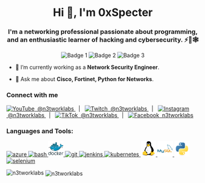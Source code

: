 <h1 align="center">Hi 👋, I'm 0xSpecter</h1>
<h3 align="center">I'm a networking professional passionate about programming, and an enthusiastic learner of hacking and cybersecurity. ⚡👤🕸️</h3>


<p align="center">
  <img src="https://images.credly.com/images/683783d8-eaac-4c37-a14d-11bd8a36321d/ccna_600.png" alt="Badge 1" width="120"/>
  <img src="https://images.credly.com/size/340x340/images/43ee30bc-78c5-4704-942c-337c6ee7abf9/blob" alt="Badge 2" width="120"/>
  <img src="https://images.credly.com/images/7822016c-371e-45c9-9a99-4f5e28d1d0f0/image.png" alt="Badge 3" width="120"/>
</p>


- 🔭 I’m currently working as a **Network Security Engineer**.

  <!-- - 👨‍💻 All of my projects are available at [xxx](xxx)  -->

  <!-- - 📝 I regularly write articles on [xxx](xxx) -->

- 💬 Ask me about **Cisco, Fortinet, Python for Networks**.



<h3 align="left">Connect with me</h3>
<p align="left">
  <a href="https://www.youtube.com/@n3tworklabs" target="_blank" rel="noreferrer">
    <img src="https://raw.githubusercontent.com/rahuldkjain/github-profile-readme-generator/master/src/images/icons/Social/youtube.svg" alt="YouTube" width="20" height="20"/>
    &nbsp;@n3tworklabs
  </a>
  &nbsp;&nbsp;|&nbsp;&nbsp;
  <a href="https://www.twitch.tv/n3tworklabs" target="_blank" rel="noreferrer">
    <img src="https://raw.githubusercontent.com/rahuldkjain/github-profile-readme-generator/master/src/images/icons/Social/twitch.svg" alt="Twitch" width="20" height="20"/>
    &nbsp;@n3tworklabs
  </a>
  &nbsp;&nbsp;|&nbsp;&nbsp;
  <a href="https://www.instagram.com/n3tworklabs" target="_blank" rel="noreferrer">
    <img src="https://raw.githubusercontent.com/rahuldkjain/github-profile-readme-generator/master/src/images/icons/Social/instagram.svg" alt="Instagram" width="20" height="20"/>
    &nbsp;@n3tworklabs
  </a>
  &nbsp;&nbsp;|&nbsp;&nbsp;
  <a href="https://www.tiktok.com/@n3tworklabs" target="_blank" rel="noreferrer">
    <img src="https://play-lh.googleusercontent.com/Ui_-OW6UJI147ySDX9guWWDiCPSq1vtxoC-xG17BU2FpU0Fi6qkWwuLdpddmT9fqrA=w240-h480-rw" alt="TikTok" width="20" height="20"/>
    &nbsp;@n3tworklabs
  </a>
  &nbsp;&nbsp;|&nbsp;&nbsp;
  <a href="https://www.facebook.com/n3tworklabs" target="_blank" rel="noreferrer">
    <img src="https://raw.githubusercontent.com/rahuldkjain/github-profile-readme-generator/master/src/images/icons/Social/facebook.svg" alt="Facebook" width="20" height="20"/>
    &nbsp;n3tworklabs
  </a>
</p>

















<h3 align="left">Languages and Tools:</h3>
<p align="left"> <a href="https://azure.microsoft.com/en-in/" target="_blank" rel="noreferrer"> <img src="https://www.vectorlogo.zone/logos/microsoft_azure/microsoft_azure-icon.svg" alt="azure" width="40" height="40"/> </a> <a href="https://www.gnu.org/software/bash/" target="_blank" rel="noreferrer"> <img src="https://www.vectorlogo.zone/logos/gnu_bash/gnu_bash-icon.svg" alt="bash" width="40" height="40"/> </a> <a href="https://www.docker.com/" target="_blank" rel="noreferrer"> <img src="https://raw.githubusercontent.com/devicons/devicon/master/icons/docker/docker-original-wordmark.svg" alt="docker" width="40" height="40"/> </a> <a href="https://git-scm.com/" target="_blank" rel="noreferrer"> <img src="https://www.vectorlogo.zone/logos/git-scm/git-scm-icon.svg" alt="git" width="40" height="40"/> </a> <a href="https://www.jenkins.io" target="_blank" rel="noreferrer"> <img src="https://www.vectorlogo.zone/logos/jenkins/jenkins-icon.svg" alt="jenkins" width="40" height="40"/> </a> <a href="https://kubernetes.io" target="_blank" rel="noreferrer"> <img src="https://www.vectorlogo.zone/logos/kubernetes/kubernetes-icon.svg" alt="kubernetes" width="40" height="40"/> </a> <a href="https://www.linux.org/" target="_blank" rel="noreferrer"> <img src="https://raw.githubusercontent.com/devicons/devicon/master/icons/linux/linux-original.svg" alt="linux" width="40" height="40"/> </a> <a href="https://www.mysql.com/" target="_blank" rel="noreferrer"> <img src="https://raw.githubusercontent.com/devicons/devicon/master/icons/mysql/mysql-original-wordmark.svg" alt="mysql" width="40" height="40"/> </a> <a href="https://www.python.org" target="_blank" rel="noreferrer"> <img src="https://raw.githubusercontent.com/devicons/devicon/master/icons/python/python-original.svg" alt="python" width="40" height="40"/> </a> <a href="https://www.selenium.dev" target="_blank" rel="noreferrer"> <img src="https://raw.githubusercontent.com/detain/svg-logos/780f25886640cef088af994181646db2f6b1a3f8/svg/selenium-logo.svg" alt="selenium" width="40" height="40"/> </a> </p>





<p><img align="left" src="https://github-readme-stats.vercel.app/api/top-langs?username=n3tworklabs&show_icons=true&locale=en&layout=compact" alt="n3tworklabs" /></p>

<p>&nbsp;<img align="center" src="https://github-readme-stats.vercel.app/api?username=n3tworklabs&show_icons=true&locale=en" alt="n3tworklabs" /></p>

